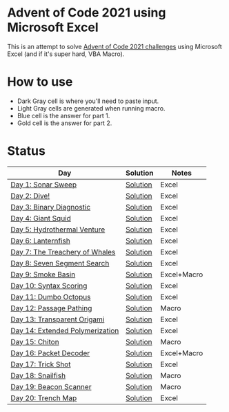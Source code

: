 # Advent of Code 2021 using Microsoft Excel
This is an attempt to solve [Advent of Code 2021 challenges](https://adventofcode.com/2021) using Microsoft Excel (and if it's super hard, VBA Macro).

# How to use
- Dark Gray cell is where you'll need to paste input.
- Light Gray cells are generated when running macro.
- Blue cell is the answer for part 1.
- Gold cell is the answer for part 2.

# Status
|Day|Solution|Notes|
|-|-|-|
|[Day 1: Sonar Sweep](https://adventofcode.com/2021/day/1)|[Solution](Day1.xlsx)|Excel|
|[Day 2: Dive!](https://adventofcode.com/2021/day/2)|[Solution](Day2.xlsx)|Excel|
|[Day 3: Binary Diagnostic](https://adventofcode.com/2021/day/3)|[Solution](Day3.xlsx)|Excel|
|[Day 4: Giant Squid](https://adventofcode.com/2021/day/4)|[Solution](Day4.xlsx)|Excel|
|[Day 5: Hydrothermal Venture](https://adventofcode.com/2021/day/5)|[Solution](Day5.xlsx.7z)|Excel|
|[Day 6: Lanternfish](https://adventofcode.com/2021/day/6)|[Solution](Day6.xlsx)|Excel|
|[Day 7: The Treachery of Whales](https://adventofcode.com/2021/day/7)|[Solution](Day7.xlsx.7z)|Excel|
|[Day 8: Seven Segment Search](https://adventofcode.com/2021/day/8)|[Solution](Day8.xlsx)|Excel|
|[Day 9: Smoke Basin](https://adventofcode.com/2021/day/9)|[Solution](Day9.xlsm)|Excel+Macro|
|[Day 10: Syntax Scoring](https://adventofcode.com/2021/day/10)|[Solution](Day10.xlsx)|Excel|
|[Day 11: Dumbo Octopus](https://adventofcode.com/2021/day/11)|[Solution](Day11.xlsx)|Excel|
|[Day 12: Passage Pathing](https://adventofcode.com/2021/day/12)|[Solution](Day12.xlsm)|Macro|
|[Day 13: Transparent Origami](https://adventofcode.com/2021/day/13)|[Solution](Day13.xlsx)|Excel|
|[Day 14: Extended Polymerization](https://adventofcode.com/2021/day/14)|[Solution](Day14.xlsx)|Excel|
|[Day 15: Chiton](https://adventofcode.com/2021/day/15)|[Solution](Day15.xlsm)|Macro|
|[Day 16: Packet Decoder](https://adventofcode.com/2021/day/16)|[Solution](Day16.xlsm)|Excel+Macro|
|[Day 17: Trick Shot](https://adventofcode.com/2021/day/17)|[Solution](Day17.xlsx)|Excel|
|[Day 18: Snailfish](https://adventofcode.com/2021/day/18)|[Solution](Day18.xlsm)|Macro|
|[Day 19: Beacon Scanner](https://adventofcode.com/2021/day/19)|[Solution](Day19.xlsm)|Macro|
|[Day 20: Trench Map](https://adventofcode.com/2021/day/20)|[Solution](Day20.xlsx.7z.001)|Excel|
